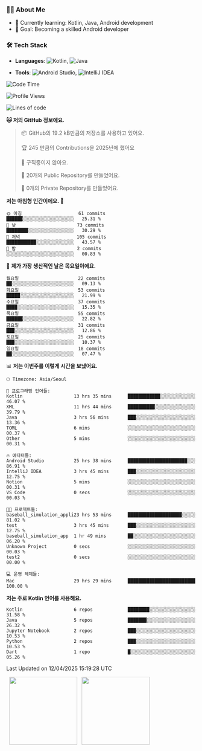 ### 👨‍💻 About Me
- 🌱 Currently learning: Kotlin, Java, Android development
- 🎯 Goal: Becoming a skilled Android developer

### 🛠 Tech Stack
- **Languages**: ![Kotlin](https://img.shields.io/badge/Kotlin-0095D5?style=flat-square&logo=kotlin&logoColor=white), 
![Java](https://img.shields.io/badge/Java-007396?style=flat-square&logo=coffeescript&logoColor=white)

- **Tools**:
![Android Studio](https://img.shields.io/badge/Android%20Studio-3DDC84?style=flat-square&logo=android-studio&logoColor=white), 
![IntelliJ IDEA](https://img.shields.io/badge/IntelliJ%20IDEA-000000?style=flat-square&logo=intellij-idea&logoColor=white)

<!--START_SECTION:waka-->
![Code Time](http://img.shields.io/badge/Code%20Time-101%20hrs%2014%20mins-blue)

![Profile Views](http://img.shields.io/badge/Profile%20Views-0-blue)

![Lines of code](https://img.shields.io/badge/%EC%A0%80%EB%8A%94%20%EC%97%AC%ED%83%9C%EA%B9%8C%EC%A7%80%20-178.7%20thousand%20%EC%A4%84%EC%9D%98%20%EC%BD%94%EB%93%9C%EB%A5%BC%20%EC%9E%91%EC%84%B1%ED%96%88%EC%96%B4%EC%9A%94.-blue)

**🐱 저의 GitHub 정보에요.** 

> 📦 GitHub의 19.2 kB만큼의 저장소를 사용하고 있어요. 
 > 
> 🏆 245 만큼의 Contributions을 2025년에 했어요
 > 
> 🚫 구직중이지 않아요.
 > 
> 📜 20개의 Public Repository를 만들었어요. 
 > 
> 🔑 0개의 Private Repository를 만들었어요. 
 > 
**저는 아침형 인간이에요. 🐤** 

```text
🌞 아침                     61 commits          ██████░░░░░░░░░░░░░░░░░░░   25.31 % 
🌆 낮　                     73 commits          ████████░░░░░░░░░░░░░░░░░   30.29 % 
🌃 저녁                     105 commits         ███████████░░░░░░░░░░░░░░   43.57 % 
🌙 밤　                     2 commits           ░░░░░░░░░░░░░░░░░░░░░░░░░   00.83 % 
```
📅 **제가 가장 생산적인 날은 목요일이에요.** 

```text
월요일                      22 commits          ██░░░░░░░░░░░░░░░░░░░░░░░   09.13 % 
화요일                      53 commits          █████░░░░░░░░░░░░░░░░░░░░   21.99 % 
수요일                      37 commits          ████░░░░░░░░░░░░░░░░░░░░░   15.35 % 
목요일                      55 commits          ██████░░░░░░░░░░░░░░░░░░░   22.82 % 
금요일                      31 commits          ███░░░░░░░░░░░░░░░░░░░░░░   12.86 % 
토요일                      25 commits          ███░░░░░░░░░░░░░░░░░░░░░░   10.37 % 
일요일                      18 commits          ██░░░░░░░░░░░░░░░░░░░░░░░   07.47 % 
```


📊 **저는 이번주를 이렇게 시간을 보냈어요.** 

```text
🕑︎ Timezone: Asia/Seoul

💬 프로그래밍 언어들: 
Kotlin                   13 hrs 35 mins      ████████████░░░░░░░░░░░░░   46.07 % 
XML                      11 hrs 44 mins      ██████████░░░░░░░░░░░░░░░   39.79 % 
Java                     3 hrs 56 mins       ███░░░░░░░░░░░░░░░░░░░░░░   13.36 % 
TOML                     6 mins              ░░░░░░░░░░░░░░░░░░░░░░░░░   00.37 % 
Other                    5 mins              ░░░░░░░░░░░░░░░░░░░░░░░░░   00.31 % 

🔥 에디터들: 
Android Studio           25 hrs 38 mins      ██████████████████████░░░   86.91 % 
IntelliJ IDEA            3 hrs 45 mins       ███░░░░░░░░░░░░░░░░░░░░░░   12.75 % 
Notion                   5 mins              ░░░░░░░░░░░░░░░░░░░░░░░░░   00.31 % 
VS Code                  0 secs              ░░░░░░░░░░░░░░░░░░░░░░░░░   00.03 % 

🐱‍💻 프로젝트들: 
baseball_simulation_appli23 hrs 53 mins      ████████████████████░░░░░   81.02 % 
test                     3 hrs 45 mins       ███░░░░░░░░░░░░░░░░░░░░░░   12.75 % 
baseball_simulation_app  1 hr 49 mins        ██░░░░░░░░░░░░░░░░░░░░░░░   06.20 % 
Unknown Project          0 secs              ░░░░░░░░░░░░░░░░░░░░░░░░░   00.03 % 
test2                    0 secs              ░░░░░░░░░░░░░░░░░░░░░░░░░   00.00 % 

💻 운영 체제들: 
Mac                      29 hrs 29 mins      █████████████████████████   100.00 % 
```

**저는 주로 Kotlin 언어를 사용해요.** 

```text
Kotlin                   6 repos             ████████░░░░░░░░░░░░░░░░░   31.58 % 
Java                     5 repos             ███████░░░░░░░░░░░░░░░░░░   26.32 % 
Jupyter Notebook         2 repos             ███░░░░░░░░░░░░░░░░░░░░░░   10.53 % 
Python                   2 repos             ███░░░░░░░░░░░░░░░░░░░░░░   10.53 % 
Dart                     1 repo              █░░░░░░░░░░░░░░░░░░░░░░░░   05.26 % 
```




 Last Updated on 12/04/2025 15:19:28 UTC
<!--END_SECTION:waka-->

<p>
  <img height="180em" src="https://github-readme-stats.vercel.app/api?username=JongHyun070105&show_icons=true&include_all_commits=true&bg_color=0d1117&title_color=ffffff&text_color=c9d1d9&icon_color=79ff97">
  <img height="180em" src="https://github-readme-stats.vercel.app/api/top-langs/?username=JongHyun070105&layout=compact&langs_count=4&bg_color=0d1117&title_color=ffffff&text_color=c9d1d9&hide=php,jupyter%20notebook&hide_repo=EcoStep,mimir,git-session">
</p>
